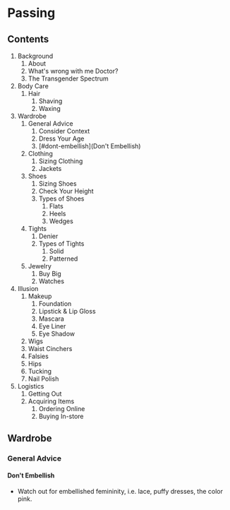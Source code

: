 # Passing

## Contents

1. Background
    1. About
    1. What's wrong with me Doctor?
    1. The Transgender Spectrum
1. Body Care
    1. Hair
        1. Shaving
        1. Waxing
1. Wardrobe
    1. General Advice
        1. Consider Context
        1. Dress Your Age
        1. [#dont-embellish](Don't Embellish)
    1. Clothing
        1. Sizing Clothing
        1. Jackets
    1. Shoes
        1. Sizing Shoes
        1. Check Your Height
        1. Types of Shoes
            1. Flats
            1. Heels
            1. Wedges
    1. Tights
        1. Denier
        1. Types of Tights
            1. Solid
            1. Patterned
    1. Jewelry
        1. Buy Big
        1. Watches
1. Illusion
    1. Makeup
        1. Foundation
        1. Lipstick & Lip Gloss
        1. Mascara
        1. Eye Liner
        1. Eye Shadow
    1. Wigs
    1. Waist Cinchers
    1. Falsies
    1. Hips
    1. Tucking
    1. Nail Polish
1. Logistics
    1. Getting Out
    1. Acquiring Items
        1. Ordering Online
        1. Buying In-store

## Wardrobe

### General Advice

#### Don't Embellish

* Watch out for embellished femininity, i.e. lace, puffy dresses, the color pink.
